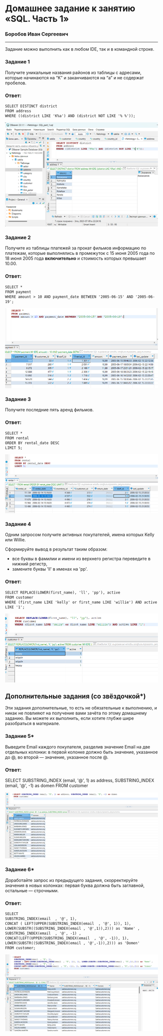 # Домашнее задание к занятию «SQL. Часть 1»

### Боробов Иван Сергеевич

---

Задание можно выполнить как в любом IDE, так и в командной строке.

### Задание 1

Получите уникальные названия районов из таблицы с адресами, которые начинаются на “K” и заканчиваются на “a” и не содержат пробелов.

### Ответ:

```
SELECT DISTINCT district 
FROM address
WHERE ((district LIKE 'K%a') AND (district NOT LIKE '% %'));
```
![1](https://github.com/Borobov/05-Data-storage-and-transmission-systems-/blob/7e962cd564c27459df3a3a3f2bac5aa789d3812a/IMG-12-03/img-12-03-1.png)

### Задание 2

Получите из таблицы платежей за прокат фильмов информацию по платежам, которые выполнялись в промежуток с 15 июня 2005 года по 18 июня 2005 года **включительно** и стоимость которых превышает 10.00.

### Ответ:

```
SELECT *
FROM payment
WHERE amount > 10 AND payment_date BETWEEN '2005-06-15' AND '2005-06-19';
```
![2](https://github.com/Borobov/05-Data-storage-and-transmission-systems-/blob/7e962cd564c27459df3a3a3f2bac5aa789d3812a/IMG-12-03/img-12-03-2.png)

### Задание 3

Получите последние пять аренд фильмов.

### Ответ:

```
SELECT *  
FROM rental
ORDER BY rental_date DESC
LIMIT 5;
```
![3](https://github.com/Borobov/05-Data-storage-and-transmission-systems-/blob/7e962cd564c27459df3a3a3f2bac5aa789d3812a/IMG-12-03/img-12-03-3.png)

### Задание 4

Одним запросом получите активных покупателей, имена которых Kelly или Willie. 

Сформируйте вывод в результат таким образом:
- все буквы в фамилии и имени из верхнего регистра переведите в нижний регистр,
- замените буквы 'll' в именах на 'pp'.

### Ответ:

```
SELECT REPLACE(LOWER(first_name), 'll', 'pp'), active
FROM customer
WHERE (first_name LIKE 'kelly' or first_name LIKE 'willie') AND active LIKE '1';
```
![4](https://github.com/Borobov/05-Data-storage-and-transmission-systems-/blob/7e962cd564c27459df3a3a3f2bac5aa789d3812a/IMG-12-03/img-12-03-4.png)

## Дополнительные задания (со звёздочкой*)
Эти задания дополнительные, то есть не обязательные к выполнению, и никак не повлияют на получение вами зачёта по этому домашнему заданию. Вы можете их выполнить, если хотите глубже шире разобраться в материале.

### Задание 5*

Выведите Email каждого покупателя, разделив значение Email на две отдельных колонки: в первой колонке должно быть значение, указанное до @, во второй — значение, указанное после @.

### Ответ:

SELECT SUBSTRING_INDEX (email, '@', 1) as address, SUBSTRING_INDEX (email, '@', -1) as domen
FROM customer

![5](https://github.com/Borobov/05-Data-storage-and-transmission-systems-/blob/cad4ccc82a0b58567b3c61a4db51d175d13ab9d3/IMG-12-03/img-12-03-5%2B.png)

### Задание 6*

Доработайте запрос из предыдущего задания, скорректируйте значения в новых колонках: первая буква должна быть заглавной, остальные — строчными.

### Ответ:

```
SELECT
SUBSTRING_INDEX(email  , '@', 1), 
CONCAT ( LEFT(UPPER(SUBSTRING_INDEX(email  , '@', 1)), 1), LOWER(SUBSTR((SUBSTRING_INDEX(email , '@',1)),2))) as 'Name' ,  
SUBSTRING_INDEX(email  , '@', -1) ,
CONCAT(LEFT(UPPER(SUBSTRING_INDEX(email  , '@', -1)), 1), LOWER(SUBSTR((SUBSTRING_INDEX(email , '@',-1)),2))) as 'Domen'
FROM customer;
```
![6](https://github.com/Borobov/05-Data-storage-and-transmission-systems-/blob/b5b919145944f04fd87237a70a7789ac50013b3f/IMG-12-03/img-12-03-6%2B.png)
